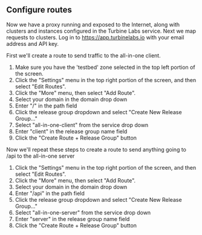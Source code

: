## Configure routes

Now we have a proxy running and exposed to the Internet, along with clusters and
instances configured in the Turbine Labs service. Next we map requests to
clusters. Log in to https://app.turbinelabs.io with your email address and API
key.

First we'll create a route to send traffic to the all-in-one client.

1. Make sure you have the 'testbed' zone selected in the top left portion of the
screen.
2. Click the "Settings" menu in the top right portion of the screen, and then
select "Edit Routes".
3. Click the "More" menu, then select "Add Route".
4. Select your domain in the domain drop down
5. Enter "/" in the path field
6. Click the release group dropdown and select "Create New Release Group..."
7. Select "all-in-one-client" from the service drop down
8. Enter "client" in the release group name field
9. Click the "Create Route + Release Group" button

Now we'll repeat these steps to create a route to send anything going to /api to
the all-in-one server

1. Click the "Settings" menu in the top right portion of the screen, and then
select "Edit Routes".
2. Click the "More" menu, then select "Add Route".
3. Select your domain in the domain drop down
4. Enter "/api" in the path field
5. Click the release group dropdown and select "Create New Release Group..."
6. Select "all-in-one-server" from the service drop down
7. Enter "server" in the release group name field
8. Click the "Create Route + Release Group" button
